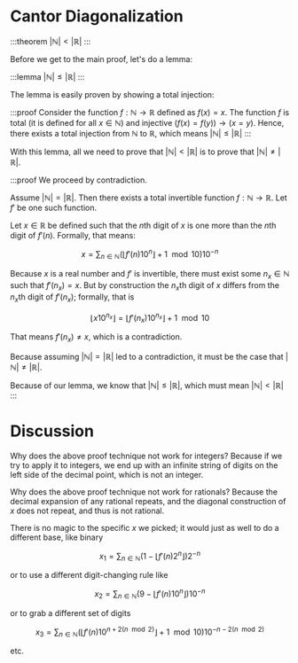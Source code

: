 # Cantor Diagonalization

:::theorem
$|\mathbb N| < |\mathbb R|$
:::

Before we get to the main proof, let's do a lemma:

:::lemma
$|\mathbb N| \leq |\mathbb R|$
:::

The lemma is easily proven by showing a total injection:

:::proof
Consider the function $f : \mathbb N \rightarrow \mathbb R$ defined as $f(x) = x$.
The function $f$ is total (it is defined for all $x \in \mathbb N$)
and injective $\big(f(x) = f(y)\big) \rightarrow (x = y)$.
Hence, there exists a total injection from $\mathbb N$ to $\mathbb R$,
which means $|\mathbb N| \leq |\mathbb R|$
:::

With this lemma, all we need to prove that $|\mathbb N| < |\mathbb R|$
is to prove that $|\mathbb N| \neq |\mathbb R|$.

:::proof
We proceed by contradiction.

Assume $|\mathbb N| = |\mathbb R|$.
Then there exists a total invertible function $f : \mathbb N \rightarrow \mathbb R$.
Let $f'$ be one such function.

Let $x \in \mathbb R$ be defined such that the $n$th digit of $x$ is one more than the $n$th digit of $f'(n)$. Formally, that means:

$$x = \sum_{n \in \mathbb N} \Big(\big\lfloor f'(n) 10^{n}\big\rfloor + 1 \mod 10\Big) 10^{-n}$$

Because $x$ is a real number and $f'$ is invertible,
there must exist some $n_x \in \mathbb N$ such that $f'(n_x) = x$.
But by construction the $n_x$th digit of $x$ differs from the $n_x$th digit of $f'(n_x)$; formally, that is

$$\big\lfloor x 10^{n_x}\big\rfloor = \big\lfloor f'(n_x) 10^{n_x}\big\rfloor + 1 \mod 10$$

That means $f'(n_x) \neq x$, which is a contradiction.

Because assuming $|\mathbb N| = |\mathbb R|$ led to a contradiction, it must be the case that $|\mathbb N| \neq |\mathbb R|$.

Because of our lemma, we know that $|\mathbb N| \leq |\mathbb R|$, which must mean $|\mathbb N| < |\mathbb R|$
:::

# Discussion

Why does the above proof technique not work for integers?
Because if we try to apply it to integers, we end up with an infinite string of digits on the left side of the decimal point, which is not an integer.

Why does the above proof technique not work for rationals?
Because the decimal expansion of any rational repeats, and the diagonal construction of $x$ does not repeat, and thus is not rational.

There is no magic to the specific $x$ we picked; it would just as well to do a different base, like binary

$$x_1 = \sum_{n \in \mathbb N} \Big( 1 - \big\lfloor f'(n) 2^{n}\big\rfloor\Big) 2^{-n}$$

or to use a different digit-changing rule like

$$x_2 = \sum_{n \in \mathbb N} \Big( 9 - \big\lfloor f'(n) 10^{n}\big\rfloor\Big) 10^{-n}$$

or to grab a different set of digits

$$x_3 = \sum_{n \in \mathbb N} \Big(\big\lfloor f'(n) 10^{n + 2(n \mod 2)}\big\rfloor + 1 \mod 10\Big) 10^{-n - 2(n \mod 2)}$$

etc.
